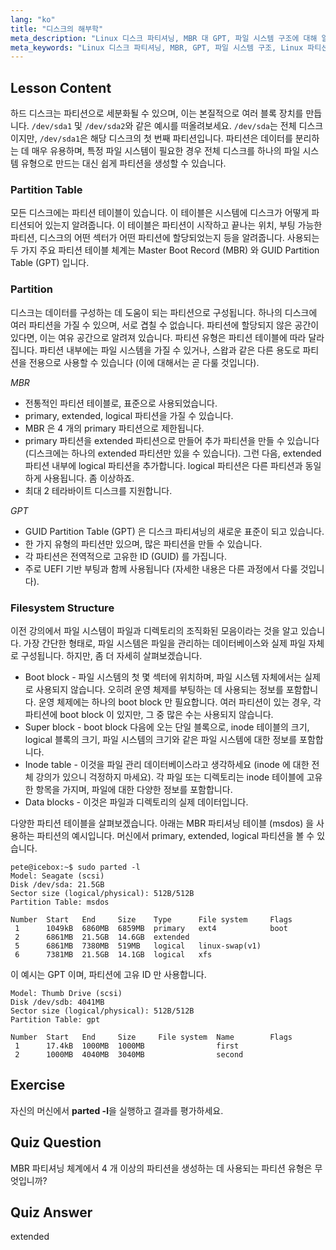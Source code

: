 ```yaml
---
lang: "ko"
title: "디스크의 해부학"
meta_description: "Linux 디스크 파티셔닝, MBR 대 GPT, 파일 시스템 구조에 대해 알아보세요. 파티션, 테이블, 데이터 구성 방법을 이해하세요. 이 초보자 가이드로 시작하세요!"
meta_keywords: "Linux 디스크 파티셔닝, MBR, GPT, 파일 시스템 구조, Linux 파티션, 초보자, 튜토리얼, 가이드"
---
```


## Lesson Content

하드 디스크는 파티션으로 세분화될 수 있으며, 이는 본질적으로 여러 블록 장치를 만듭니다. `/dev/sda1` 및 `/dev/sda2`와 같은 예시를 떠올려보세요. `/dev/sda`는 전체 디스크이지만, `/dev/sda1`은 해당 디스크의 첫 번째 파티션입니다. 파티션은 데이터를 분리하는 데 매우 유용하며, 특정 파일 시스템이 필요한 경우 전체 디스크를 하나의 파일 시스템 유형으로 만드는 대신 쉽게 파티션을 생성할 수 있습니다.

### Partition Table

모든 디스크에는 파티션 테이블이 있습니다. 이 테이블은 시스템에 디스크가 어떻게 파티션되어 있는지 알려줍니다. 이 테이블은 파티션이 시작하고 끝나는 위치, 부팅 가능한 파티션, 디스크의 어떤 섹터가 어떤 파티션에 할당되었는지 등을 알려줍니다. 사용되는 두 가지 주요 파티션 테이블 체계는 Master Boot Record (MBR) 와 GUID Partition Table (GPT) 입니다.

### Partition

디스크는 데이터를 구성하는 데 도움이 되는 파티션으로 구성됩니다. 하나의 디스크에 여러 파티션을 가질 수 있으며, 서로 겹칠 수 없습니다. 파티션에 할당되지 않은 공간이 있다면, 이는 여유 공간으로 알려져 있습니다. 파티션 유형은 파티션 테이블에 따라 달라집니다. 파티션 내부에는 파일 시스템을 가질 수 있거나, 스왑과 같은 다른 용도로 파티션을 전용으로 사용할 수 있습니다 (이에 대해서는 곧 다룰 것입니다).

_MBR_

- 전통적인 파티션 테이블로, 표준으로 사용되었습니다.
- primary, extended, logical 파티션을 가질 수 있습니다.
- MBR 은 4 개의 primary 파티션으로 제한됩니다.
- primary 파티션을 extended 파티션으로 만들어 추가 파티션을 만들 수 있습니다 (디스크에는 하나의 extended 파티션만 있을 수 있습니다). 그런 다음, extended 파티션 내부에 logical 파티션을 추가합니다. logical 파티션은 다른 파티션과 동일하게 사용됩니다. 좀 이상하죠.
- 최대 2 테라바이트 디스크를 지원합니다.

_GPT_

- GUID Partition Table (GPT) 은 디스크 파티셔닝의 새로운 표준이 되고 있습니다.
- 한 가지 유형의 파티션만 있으며, 많은 파티션을 만들 수 있습니다.
- 각 파티션은 전역적으로 고유한 ID (GUID) 를 가집니다.
- 주로 UEFI 기반 부팅과 함께 사용됩니다 (자세한 내용은 다른 과정에서 다룰 것입니다).

### Filesystem Structure

이전 강의에서 파일 시스템이 파일과 디렉토리의 조직화된 모음이라는 것을 알고 있습니다. 가장 간단한 형태로, 파일 시스템은 파일을 관리하는 데이터베이스와 실제 파일 자체로 구성됩니다. 하지만, 좀 더 자세히 살펴보겠습니다.

- Boot block - 파일 시스템의 첫 몇 섹터에 위치하며, 파일 시스템 자체에서는 실제로 사용되지 않습니다. 오히려 운영 체제를 부팅하는 데 사용되는 정보를 포함합니다. 운영 체제에는 하나의 boot block 만 필요합니다. 여러 파티션이 있는 경우, 각 파티션에 boot block 이 있지만, 그 중 많은 수는 사용되지 않습니다.
- Super block - boot block 다음에 오는 단일 블록으로, inode 테이블의 크기, logical 블록의 크기, 파일 시스템의 크기와 같은 파일 시스템에 대한 정보를 포함합니다.
- Inode table - 이것을 파일 관리 데이터베이스라고 생각하세요 (inode 에 대한 전체 강의가 있으니 걱정하지 마세요). 각 파일 또는 디렉토리는 inode 테이블에 고유한 항목을 가지며, 파일에 대한 다양한 정보를 포함합니다.
- Data blocks - 이것은 파일과 디렉토리의 실제 데이터입니다.

다양한 파티션 테이블을 살펴보겠습니다. 아래는 MBR 파티셔닝 테이블 (msdos) 을 사용하는 파티션의 예시입니다. 머신에서 primary, extended, logical 파티션을 볼 수 있습니다.

```plaintext
pete@icebox:~$ sudo parted -l
Model: Seagate (scsi)
Disk /dev/sda: 21.5GB
Sector size (logical/physical): 512B/512B
Partition Table: msdos

Number  Start   End     Size    Type      File system     Flags
 1      1049kB  6860MB  6859MB  primary   ext4            boot
 2      6861MB  21.5GB  14.6GB  extended
 5      6861MB  7380MB  519MB   logical   linux-swap(v1)
 6      7381MB  21.5GB  14.1GB  logical   xfs
```

이 예시는 GPT 이며, 파티션에 고유 ID 만 사용합니다.

```plaintext
Model: Thumb Drive (scsi)
Disk /dev/sdb: 4041MB
Sector size (logical/physical): 512B/512B
Partition Table: gpt

Number  Start   End     Size     File system  Name        Flags
 1      17.4kB  1000MB  1000MB                first
 2      1000MB  4040MB  3040MB                second
```

## Exercise

자신의 머신에서 **parted -l**을 실행하고 결과를 평가하세요.

## Quiz Question

MBR 파티셔닝 체계에서 4 개 이상의 파티션을 생성하는 데 사용되는 파티션 유형은 무엇입니까?

## Quiz Answer

extended
